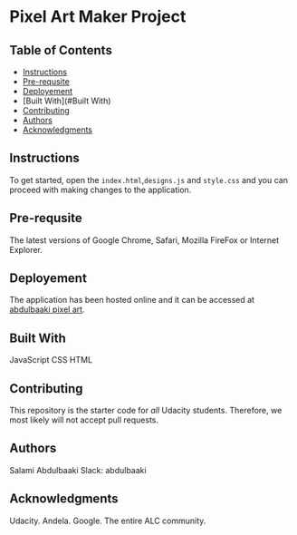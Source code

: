 # Pixel Art Maker Project

## Table of Contents

* [Instructions](#instructions)
* [Pre-requsite](#Pre-requsite)
* [Deployement](#Deployement)
* [Built With](#Built With)
* [Contributing](#contributing)
* [Authors](#Authors)
* [Acknowledgments](#Acknowledgments)

## Instructions

To get started, open the `index.html`,`designs.js` and `style.css` and you can proceed with making changes to the application.

## Pre-requsite

The latest versions of Google Chrome, Safari, Mozilla FireFox or Internet Explorer.

## Deployement

The application has been hosted online and it can be accessed at [abdulbaaki pixel art](https://abdulbaaki.github.io/Pixel-Art/).

## Built With

JavaScript
CSS
HTML

## Contributing

This repository is the starter code for _all_ Udacity students. Therefore, we most likely will not accept pull requests.

## Authors 

 Salami Abdulbaaki 
 Slack: abdulbaaki

## Acknowledgments

Udacity.
Andela.
Google.
The entire ALC community.

